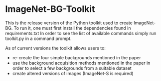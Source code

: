 # ImageNet-BG-Toolkit

This is the release version of the Python toolkit used to create ImageNet-BG.
To run it, one must first install the dependencies found in requirements.txt
In order to see the list of available commands simply run toolkit.py in a command prompt.

As of current versions the toolkit allows users to:
- re-create the four simple backgrounds mentioned in the paper
- use the background acquisition methods mentioned in the paper in order to select a few backgrounds from a suitable dataset
- create altered versions of images (ImageNet-S is required)
